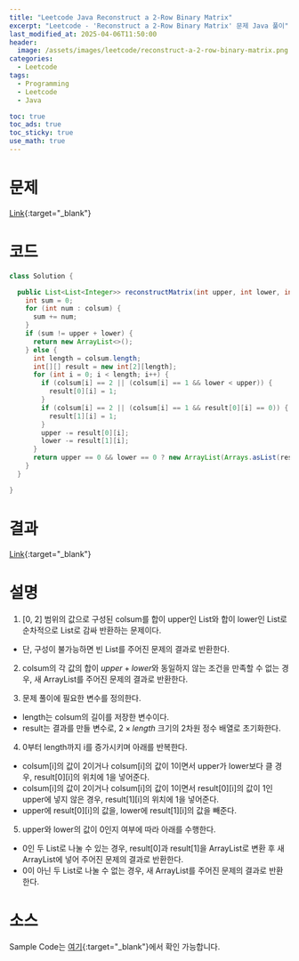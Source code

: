 ```yaml
---
title: "Leetcode Java Reconstruct a 2-Row Binary Matrix"
excerpt: "Leetcode - 'Reconstruct a 2-Row Binary Matrix' 문제 Java 풀이"
last_modified_at: 2025-04-06T11:50:00
header:
  image: /assets/images/leetcode/reconstruct-a-2-row-binary-matrix.png
categories:
  - Leetcode
tags:
  - Programming
  - Leetcode
  - Java

toc: true
toc_ads: true
toc_sticky: true
use_math: true
---
```

# 문제
[Link](https://leetcode.com/problems/reconstruct-a-2-row-binary-matrix/){:target="_blank"}

# 코드
```java
class Solution {

  public List<List<Integer>> reconstructMatrix(int upper, int lower, int[] colsum) {
    int sum = 0;
    for (int num : colsum) {
      sum += num;
    }
    if (sum != upper + lower) {
      return new ArrayList<>();
    } else {
      int length = colsum.length;
      int[][] result = new int[2][length];
      for (int i = 0; i < length; i++) {
        if (colsum[i] == 2 || (colsum[i] == 1 && lower < upper)) {
          result[0][i] = 1;
        }
        if (colsum[i] == 2 || (colsum[i] == 1 && result[0][i] == 0)) {
          result[1][i] = 1;
        }
        upper -= result[0][i];
        lower -= result[1][i];
      }
      return upper == 0 && lower == 0 ? new ArrayList(Arrays.asList(result[0], result[1])) : new ArrayList<>();
    }
  }

}
```

# 결과
[Link](https://leetcode.com/problems/cells-with-odd-values-in-a-matrix/submissions/1598028767/){:target="_blank"}

# 설명
1. [0, 2] 범위의 값으로 구성된 colsum를 합이 upper인 List와 합이 lower인 List로 순차적으로 List로 감싸 반환하는 문제이다.
- 단, 구성이 불가능하면 빈 List를 주어진 문제의 결과로 반환한다.

2. colsum의 각 값의 합이 $upper + lower$와 동일하지 않는 조건을 만족할 수 없는 경우, 새 ArrayList를 주어진 문제의 결과로 반환한다.

3. 문제 풀이에 필요한 변수를 정의한다.
- length는 colsum의 길이를 저장한 변수이다.
- result는 결과를 만들 변수로, $2 \times length$ 크기의 2차원 정수 배열로 초기화한다.

4. 0부터 length까지 i를 증가시키며 아래를 반복한다.
- colsum[i]의 값이 2이거나 colsum[i]의 값이 1이면서 upper가 lower보다 클 경우, result[0][i]의 위치에 1을 넣어준다.
- colsum[i]의 값이 2이거나 colsum[i]의 값이 1이면서 result[0][i]의 값이 1인 upper에 넣지 않은 경우, result[1][i]의 위치에 1을 넣어준다.
- upper에 result[0][i]의 값을, lower에 result[1][i]의 값을 빼준다.

5. upper와 lower의 값이 0인지 여부에 따라 아래를 수행한다.
- 0인 두 List로 나눌 수 있는 경우, result[0]과 result[1]을 ArrayList로 변환 후 새 ArrayList에 넣어 주어진 문제의 결과로 반환한다.
- 0이 아닌 두 List로 나눌 수 없는 경우, 새 ArrayList를 주어진 문제의 결과로 반환한다.

# 소스
Sample Code는 [여기](https://github.com/GracefulSoul/leetcode/blob/master/src/main/java/gracefulsoul/problems/ReconstructA2RowBinaryMatrix.java){:target="_blank"}에서 확인 가능합니다.